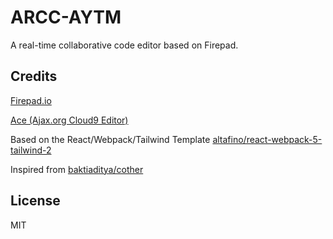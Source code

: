 # ARCC-AYTM

A real-time collaborative code editor based on Firepad.

## Credits

[Firepad.io](https://github.com/FirebaseExtended/firepad)

[Ace (Ajax.org Cloud9 Editor)](https://github.com/ajaxorg/ace)

Based on the React/Webpack/Tailwind Template [altafino/react-webpack-5-tailwind-2](https://github.com/altafino/react-webpack-5-tailwind-2 "React/Webpack/Tailwind Template")

Inspired from [baktiaditya/cother](https://github.com/baktiaditya/cother "baktiaditya/cother")

## License

MIT
